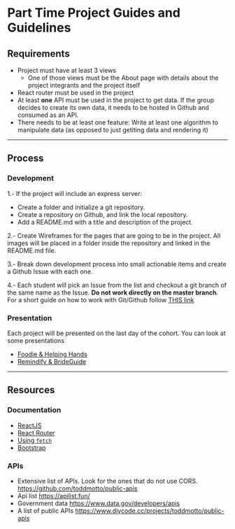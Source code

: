 # Part Time Project Guides and Guidelines

## Requirements
- Project must have at least 3 views
  - One of those views must be the About page with details about the project integrants and the project itself
- React router must be used in the project
- At least **one** API must be used in the project to get data. If the group decides to create its own data, it needs to be hosted in Github and consumed as an API.
- There needs to be at least one feature: Write at least one algorithm to manipulate data (as opposed to just getiting data and rendering it)
--------

## Process

### Development
1.- If the project will include an express server:
  - Create a folder and initialize a git repository.
  - Create a repository on Github, and link the local repository.
  - Add a README.md with a title and description of the project.

2.- Create Wireframes for the pages that are going to be in the project. All images will be placed in a folder inside the repository and linked in the README.md file.

3.- Break down development process into small actionable items and create a Github Issue with each one.

4.- Each student will pick an Issue from the list and checkout a git branch of the same name as the Issue.
**Do not work directly on the master branch**. For a short guide on how to work with Git/Github follow [THIS link](./git_process.md)

### Presentation
Each project will be presented on the last day of the cohort.
You can look at some presentations
- [Foodie & Helping Hands](https://docs.google.com/presentation/d/1mIVx_rUnopfmmy6a-lRh7IYN4hbNsg8RQ_gQyLgwiJQ/edit?usp=sharing)
- [Remindify & BrideGuide](https://docs.google.com/presentation/d/1XjirQpDxzwv5WamZ0x2VGBR4757AjBJhnSUGtpMJvt0/edit?usp=sharing)
--------------

## Resources

### Documentation
- [ReactJS](https://reactjs.org/)
- [React Router](https://reacttraining.com/react-router/web/example/basic)
- [Using `fetch`](https://developer.mozilla.org/en-US/docs/Web/API/Fetch_API/Using_Fetch)
- [Bootstrap](https://getbootstrap.com/)

### APIs
- Extensive list of APIs. Look for the ones that do not use CORS. https://github.com/toddmotto/public-apis
- Api list https://apilist.fun/
- Government data https://www.data.gov/developers/apis
- A list of public  APIs https://www.diycode.cc/projects/toddmotto/public-apis
